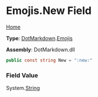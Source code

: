# Emojis\.New Field

[Home](../../../README.md)

**Type**: [DotMarkdown](../../README.md)\.[Emojis](../README.md)

**Assembly**: DotMarkdown\.dll

```csharp
public const string New = ":new:"
```

### Field Value

System\.[String](https://docs.microsoft.com/en-us/dotnet/api/system.string)